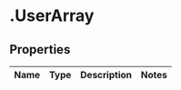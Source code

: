 # .UserArray

## Properties
Name | Type | Description | Notes
------------ | ------------- | ------------- | -------------


